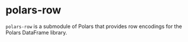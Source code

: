 # polars-row

`polars-row` is a submodule of Polars that provides row encodings for the Polars DataFrame library.
